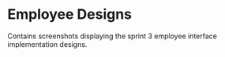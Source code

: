 # Employee Designs

Contains screenshots displaying the sprint 3 employee interface implementation designs.
